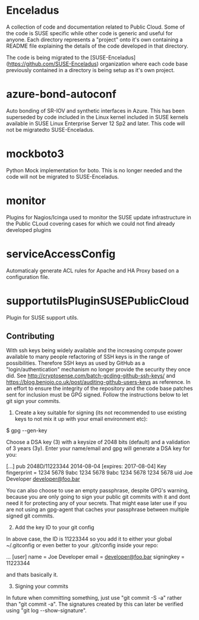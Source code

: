 Enceladus
=========

A collection of code and documentation related to Public Cloud. Some of
the code is SUSE specific while other code is generic and useful for anyone.
Each directory represents a "project" onto it's own containing a README file
explaining the details of the code developed in that directory.

The code is being migrated to the [SUSE-Enceladus] (https://github.com/SUSE-Enceladus) organization where each code base previously contained in a directory is being setup as it's own project.

# azure-bond-autoconf

Auto bonding of SR-IOV and synthetic interfaces in Azure. This has been
superseded by code included in the Linux kernel included in SUSE kernels
available in SUSE Linux Enterprise Server 12 Sp2 and later. This code
will not be migratedto SUSE-Enceladus.

# mockboto3

Python Mock implementation for boto. This is no longer needed and the code
will not be migrated to SUSE-Enceladus.

# monitor

Plugins for Nagios/Icinga used to monitor the SUSE update infrastructure
in the Public CLoud covering cases for which we could not find already
developed plugins

# serviceAccessConfig

Automaticaly generate ACL rules for Apache and HA Proxy based on a
configuration file.

# supportutilsPluginSUSEPublicCloud

Plugin for SUSE support utils.


## Contributing

With ssh keys being widely available and the increasing compute power available
to many people refactoring of SSH keys is in the range of possibilities.
Therefore SSH keys as used by GitHub as a "login/authentication" mechanism no
longer provide the security they once did. See
http://cryptosense.com/batch-gcding-github-ssh-keys/ and
https://blog.benjojo.co.uk/post/auditing-github-users-keys as reference. In an
effort to ensure the integrity of the repository and the code base patches
sent for inclusion must be GPG signed. Follow the instructions below to
let git sign your commits.

1. Create a key suitable for signing (its not recommended to use
   existing keys to not mix it up with your email environment etc):

$ gpg --gen-key

Choose a DSA key (3) with a keysize of 2048 bits (default) and
a validation of 3 years (3y). Enter your name/email and gpg
will generate a DSA key for you:

[...]
pub   2048D/11223344 2014-08-04 [expires: 2017-08-04]
      Key fingerprint = 1234 5678 9abc 1234 5678  9abc 1234 5678 1234 5678
uid                  Joe Developer <developer@foo.bar>



You can also choose to use an empty passphrase, despite GPG's warning,
because you are only going to sign your public git commits with it and
dont need it for protecting any of your secrets. That might ease later
use if you are not using an gpg-agent that caches your passphrase between
multiple signed git commits.

2. Add the key ID to your git config

In above case, the ID is 11223344 so you add it to either your global
~/.gitconfig or even better to your .git/config inside your repo:

...
[user]
       name = Joe Developer
       email = developer@foo.bar
       signingkey = 11223344

and thats basically it.

3. Signing your commits

In future when committing something, just use "git commit -S -a" rather
than "git commit -a". The signatures created by this can later be
verified using "git log --show-signature".
